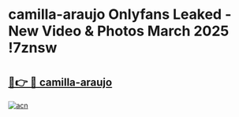 # camilla-araujo Onlyfans Leaked - New Video & Photos March 2025 !7znsw

# <h2><a href="https://x44sx4.iuczelnia.edu.pl?title=camilla-araujo&ref=7znsw">🔗👉 🔴 camilla-araujo</a></h2>

[![acn](https://github.com/user-attachments/assets/0f9c940e-d8b0-45ae-aac7-cd30a18b3e1c)](https://x44sx4.iuczelnia.edu.pl?title=camilla-araujo&ref=7znsw)

